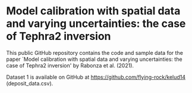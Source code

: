 # Model calibration with spatial data and varying uncertainties: the case of Tephra2 inversion

This public GitHub repository contains the code and sample data for the paper `Model calibration with spatial data and varying uncertainties: the case of Tephra2 inversion' by Rabonza et al. (2021). 

Dataset 1 is available on GitHub at https://github.com/flying-rock/kelud14 (deposit_data.csv).
